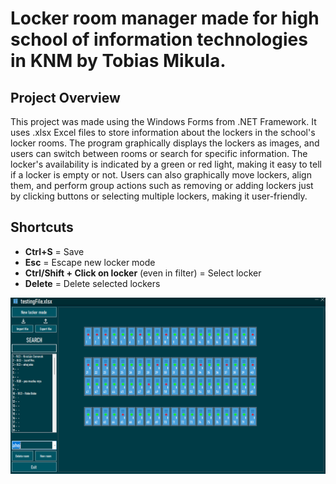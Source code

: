 # Locker room manager made for high school of information technologies in KNM by Tobias Mikula.
## Project Overview

This project was made using the Windows Forms from .NET Framework. It uses .xlsx Excel files to store information about the lockers in the school's locker rooms. The program graphically displays the lockers as images, and users can switch between rooms or search for specific information. The locker's availability is indicated by a green or red light, making it easy to tell if a locker is empty or not. Users can also graphically move lockers, align them, and perform group actions such as removing or adding lockers just by clicking buttons or selecting multiple lockers, making it user-friendly.

## Shortcuts
- **Ctrl+S** = Save
- **Esc** = Escape new locker mode
- **Ctrl/Shift + Click on locker** (even in filter) = Select locker
- **Delete** = Delete selected lockers

![alt text](https://raw.githubusercontent.com/IQcrew/LockerRoom-Manager-ExcelVersion/main/preview.png)

